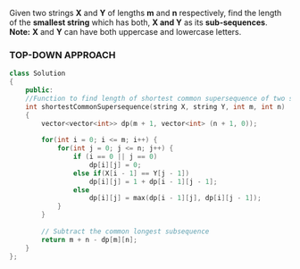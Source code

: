 Given two strings **X** and **Y** of lengths **m** and **n** respectively, find the length of the **smallest string** which has both, **X and Y** as its **sub-sequences**.  
**Note:** **X** and **Y** can have both uppercase and lowercase letters.

### TOP-DOWN APPROACH

```cpp
class Solution
{
    public:
    //Function to find length of shortest common supersequence of two strings.
    int shortestCommonSupersequence(string X, string Y, int m, int n)
    {
        vector<vector<int>> dp(m + 1, vector<int> (n + 1, 0));
        
        for(int i = 0; i <= m; i++) {
            for(int j = 0; j <= n; j++) {
                if (i == 0 || j == 0)
                    dp[i][j] = 0;
                else if(X[i - 1] == Y[j - 1])
                    dp[i][j] = 1 + dp[i - 1][j - 1];
                else
                    dp[i][j] = max(dp[i - 1][j], dp[i][j - 1]);
            }
        }
        
        // Subtract the common longest subsequence
        return m + n - dp[m][n];
    }
};
```

